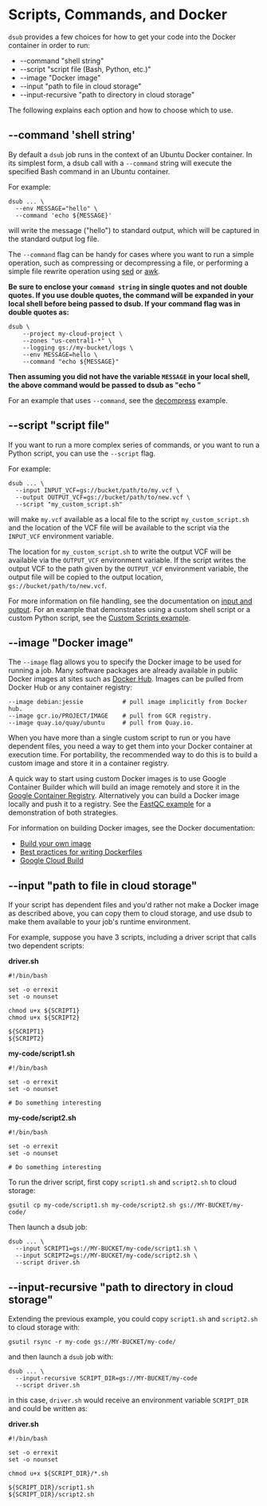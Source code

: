 # Scripts, Commands, and Docker

`dsub` provides a few choices for how to get your code into the Docker
container in order to run:

* --command "shell string"
* --script "script file (Bash, Python, etc.)"
* --image "Docker image"
* --input "path to file in cloud storage"
* --input-recursive "path to directory in cloud storage"

The following explains each option and how to choose which to use.

## --command 'shell string'

By default a `dsub` job runs in the context of an Ubuntu Docker container.
In its simplest form, a dsub call with a `--command` string will execute
the specified Bash command in an Ubuntu container.

For example:

```
dsub ... \
  --env MESSAGE="hello" \
  --command 'echo ${MESSAGE}'
```

will write the message ("hello") to standard output, which will be
captured in the standard output log file.

The `--command` flag can be handy for cases where you want to run
a simple operation, such as compressing or decompressing a file, or performing
a simple file rewrite operation using
[sed](https://www.gnu.org/software/sed/) or
[awk](https://www.gnu.org/software/gawk/).

**Be sure to enclose your `command string` in single quotes and not double
quotes. If you use double quotes, the command will be expanded in your local
shell before being passed to dsub. If your command flag was in double quotes
as:**

    dsub \
        --project my-cloud-project \
        --zones "us-central1-*" \
        --logging gs://my-bucket/logs \
        --env MESSAGE=hello \
        --command "echo ${MESSAGE}"

**Then assuming you did not have the variable `MESSAGE` in your local shell,
the above command would be passed to dsub as "echo "**

For an example that uses `--command`, see the
[decompress](../examples/decompress) example.

## --script "script file"

If you want to run a more complex series of commands, or you want to run a
Python script, you can use the `--script` flag.

For example:

```
dsub ... \
  --input INPUT_VCF=gs://bucket/path/to/my.vcf \
  --output OUTPUT_VCF=gs://bucket/path/to/new.vcf \
  --script "my_custom_script.sh"
```

will make `my.vcf` available as a local file to the script
`my_custom_script.sh` and the location of the VCF file will be available to
the script via the `INPUT_VCF` environment variable.

The location for `my_custom_script.sh` to write the output VCF will be
available via the `OUTPUT_VCF` environment variable.
If the script writes the output VCF to the path given by the `OUTPUT_VCF`
environment variable, the output file will be copied to the output location,
`gs://bucket/path/to/new.vcf`.


For more information on file handling, see the documentation on
[input and output](input_output.md).
For an example that demonstrates using a custom shell script or a custom Python
script, see the [Custom Scripts example](../examples/custom_scripts).

## --image "Docker image"

The `--image` flag allows you to specify the Docker image to be used for running
a job. Many software packages are already available in public Docker images at
sites such as [Docker Hub](https://hub.docker.com/). Images can be pulled
from Docker Hub or any container registry:

```
--image debian:jessie           # pull image implicitly from Docker hub.
--image gcr.io/PROJECT/IMAGE    # pull from GCR registry.
--image quay.io/quay/ubuntu     # pull from Quay.io.
```

When you have more than a single custom script to run or you have dependent
files, you need a way to get them into your Docker container at execution time.
For portability, the recommended way to do this is to build a custom image and
store it in a container registry.

A quick way to start using custom Docker images is to use Google Container
Builder which will build an image remotely and store it in the [Google Container
Registry](https://cloud.google.com/container-registry/docs/). Alternatively you
can build a Docker image locally and push it to a registry. See the
[FastQC example](../examples/fastqc) for a demonstration of both strategies.

For information on building Docker images, see the Docker documentation:

* [Build your own image](https://docs.docker.com/engine/getstarted/step_four/)
* [Best practices for writing Dockerfiles](https://docs.docker.com/engine/userguide/eng-image/dockerfile_best-practices/)
* [Google Cloud Build](https://cloud.google.com/cloud-build/docs/)


## --input "path to file in cloud storage"

If your script has dependent files and you'd rather not make a Docker image
as described above, you can copy them to cloud storage, and
use dsub to make them available to your job's runtime environment.

For example, suppose you have 3 scripts, including a driver script that calls
two dependent scripts:

**driver.sh**

```
#!/bin/bash

set -o errexit
set -o nounset

chmod u+x ${SCRIPT1}
chmod u+x ${SCRIPT2}

${SCRIPT1}
${SCRIPT2}
```

**my-code/script1.sh**

```
#!/bin/bash

set -o errexit
set -o nounset

# Do something interesting
```

**my-code/script2.sh**

```
#!/bin/bash

set -o errexit
set -o nounset

# Do something interesting
```

To run the driver script, first copy `script1.sh` and `script2.sh` to
cloud storage:

```
gsutil cp my-code/script1.sh my-code/script2.sh gs://MY-BUCKET/my-code/
```

Then launch a dsub job:

```
dsub ... \
  --input SCRIPT1=gs://MY-BUCKET/my-code/script1.sh \
  --input SCRIPT2=gs://MY-BUCKET/my-code/script2.sh \
  --script driver.sh
```

## --input-recursive "path to directory in cloud storage"

Extending the previous example, you could copy `script1.sh` and `script2.sh`
to cloud storage with:

```
gsutil rsync -r my-code gs://MY-BUCKET/my-code/
```

and then launch a `dsub` job with:

```
dsub ... \
  --input-recursive SCRIPT_DIR=gs://MY-BUCKET/my-code
  --script driver.sh
```

in this case, `driver.sh` would receive an environment variable `SCRIPT_DIR`
and could be written as:

**driver.sh**

```
#!/bin/bash

set -o errexit
set -o nounset

chmod u+x ${SCRIPT_DIR}/*.sh

${SCRIPT_DIR}/script1.sh
${SCRIPT_DIR}/script2.sh
```
